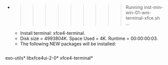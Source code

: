 * >>>>>>>>> Running inst-min-win-01-wm-terminal-xfce.sh ...
  * Install terminal: xfce4-terminal.
  * Disk size = 4993804K. Space Used = 4K. Runtime = 00:00:00:03.
  * The following NEW packages will be installed:
  ```bash
exo-utils* libxfce4ui-2-0* xfce4-terminal*
  ```
